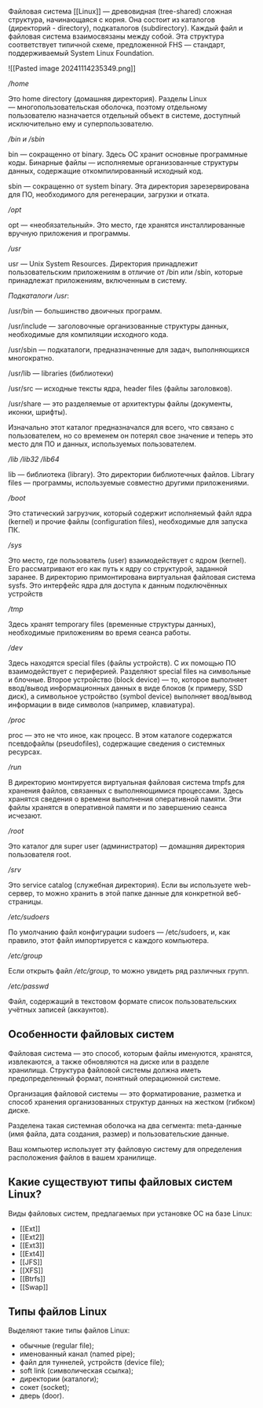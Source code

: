 Файловая система [[Linux]] — древовидная (tree-shared) сложная структура, начинающаяся с корня. Она состоит из каталогов (директорий - directory), подкаталогов (subdirectory). Каждый файл и файловая система взаимосвязаны между собой. Эта структура соответствует типичной схеме, предложенной FHS — стандарт, поддерживаемый System Linux Foundation.

![[Pasted image 20241114235349.png]]

_/home_

Это home directory (домашняя директория). Разделы Linux — многопользовательская оболочка, поэтому отдельному пользователю назначается отдельный объект в системе, доступный исключительно ему и суперпользователю.

_/bin и /sbin_

bin — сокращенно от binary. Здесь ОС хранит основные программные коды. Бинарные файлы — исполняемые организованные структуры данных, содержащие откомпилированный исходный код.

sbin — сокращенно от system binary. Эта директория зарезервирована для ПО, необходимого для регенерации, загрузки и отката.

_/opt_

opt — «необязательный». Это место, где хранятся инсталлированные вручную приложения и программы.

_/usr_

usr — Unix System Resources. Директория принадлежит пользовательским приложениям в отличие от /bin или /sbin, которые принадлежат приложениям, включенным в систему.

_Подкаталоги /usr_: 

/usr/bin — большинство двоичных программ.

/usr/include — заголовочные организованные структуры данных, необходимые для компиляции исходного кода.

/usr/sbin — подкаталоги, предназначенные для задач, выполняющихся многократно.

/usr/lib — libraries (библиотеки)

/usr/src — исходные тексты ядра, header files (файлы заголовков).

/usr/share — это разделяемые от архитектуры файлы (документы, иконки, шрифты).

Изначально этот каталог предназначался для всего, что связано с пользователем, но со временем он потерял свое значение и теперь это место для ПО и данных, используемых пользователем.

_/lib /lib32 /lib64_

lib — библиотека (library). Это директории библиотечных файлов. Library files — программы, используемые совместно другими приложениями. 

_/boot_

Это статический загрузчик, который содержит исполняемый файл ядра (kernel) и прочие файлы (configuration files), необходимые для запуска ПК.

_/sys_

Это место, где пользователь (user) взаимодействует с ядром (kernel). Его рассматривают его как путь к ядру со структурой, заданной заранее. В директорию примонтирована виртуальная файловая система sysfs. Это интерфейс ядра для доступа к данным подключённых устройств

_/tmp_

Здесь хранят temporary files (временные структуры данных), необходимые приложениям во время сеанса работы.

_/dev_

Здесь находятся special files (файлы устройств). С их помощью ПО взаимодействует с периферией. Разделяют special files на символьные и блочные. Второе устройство (block device) — то, которое выполняет ввод/вывод информационных данных в виде блоков (к примеру, SSD диск), а символьное устройство (symbol device) выполняет ввод/вывод информации в виде символов (например, клавиатура).

_/proc_

proc — это не что иное, как процесс. В этом каталоге содержатся псевдофайлы (pseudofiles), содержащие сведения о системных ресурсах.

_/run_

В директорию монтируется виртуальная файловая система tmpfs для хранения файлов, связанных с выполняющимися процессами. Здесь хранятся сведения о времени выполнения оперативной памяти. Эти файлы хранятся в оперативной памяти и по завершению сеанса исчезают.

_/root_

Это каталог для super user (администратор) — домашняя директория пользователя root.

_/srv_

Это service catalog (служебная директория). Если вы используете web-сервер, то можно хранить в этой папке данные для конкретной веб-страницы.

_/etc/sudoers_

По умолчанию файл конфигурации sudoers — /etc/sudoers, и, как правило, этот файл импортируется с каждого компьютера.

_/etc/group_

Если открыть файл _/etc/group_, то можно увидеть ряд различных групп. 

_/etc/passwd_

Файл, содержащий в текстовом формате список пользовательских учётных записей (аккаунтов).
## Особенности файловых систем

Файловая система — это способ, которым файлы именуются, хранятся, извлекаются, а также обновляются на диске или в разделе хранилища. Структура файловой системы должна иметь предопределенный формат, понятный операционной системе. 

Организация файловой системы — это форматирование, разметка и способ хранения организованных структур данных на жестком (гибком) диске.

Разделена такая системная оболочка на два сегмента: meta-данные (имя файла, дата создания, размер) и пользовательские данные.

Ваш компьютер использует эту файловую систему для определения расположения файлов в вашем хранилище.

## Какие существуют типы файловых систем Linux?

Виды файловых систем, предлагаемых при установке ОС на базе Linux:

- [[Ext]]
- [[Ext2]]
- [[Ext3]]
- [[Ext4]]
- [[JFS]]
- [[XFS]]
- [[Btrfs]]
- [[Swap]]

## Типы файлов Linux

Выделяют такие типы файлов Linux:

- обычные (regular file);
- именованный канал (named pipe);
- файл для туннелей, устройств (device file);
- soft link (символическая ссылка);
- директории (каталоги);
- сокет (socket);
- дверь (door).